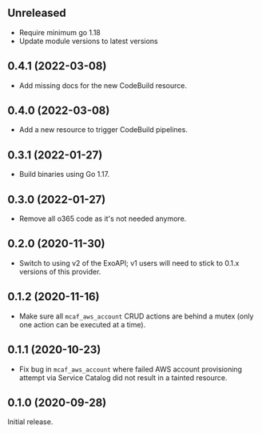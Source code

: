 ## Unreleased

- Require minimum go 1.18
- Update module versions to latest versions

## 0.4.1 (2022-03-08)

- Add missing docs for the new CodeBuild resource.

## 0.4.0 (2022-03-08)

- Add a new resource to trigger CodeBuild pipelines.

## 0.3.1 (2022-01-27)

- Build binaries using Go 1.17.

## 0.3.0 (2022-01-27)

- Remove all o365 code as it's not needed anymore.

## 0.2.0 (2020-11-30)

- Switch to using v2 of the ExoAPI; v1 users will need to stick to 0.1.x versions of this provider.

## 0.1.2 (2020-11-16)

- Make sure all `mcaf_aws_account` CRUD actions are behind a mutex (only one action can be executed at a time).

## 0.1.1 (2020-10-23)

- Fix bug in `mcaf_aws_account` where failed AWS account provisioning attempt via Service Catalog did not result in a tainted resource.

## 0.1.0 (2020-09-28)

Initial release.

